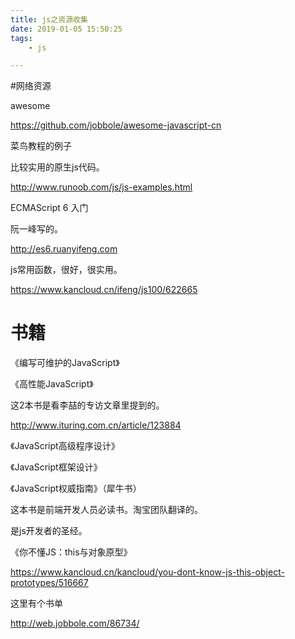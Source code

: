 ```yaml
---
title: js之资源收集
date: 2019-01-05 15:50:25
tags:
	- js

---
```




#网络资源

awesome

https://github.com/jobbole/awesome-javascript-cn

菜鸟教程的例子

比较实用的原生js代码。

http://www.runoob.com/js/js-examples.html

ECMAScript 6 入门

阮一峰写的。

http://es6.ruanyifeng.com

js常用函数，很好，很实用。

https://www.kancloud.cn/ifeng/js100/622665

# 书籍

《编写可维护的JavaScript》

《高性能JavaScript》

这2本书是看李喆的专访文章里提到的。

http://www.ituring.com.cn/article/123884

《JavaScript高级程序设计》

《JavaScript框架设计》

《JavaScript权威指南》（犀牛书）

这本书是前端开发人员必读书。淘宝团队翻译的。

是js开发者的圣经。

《你不懂JS：this与对象原型》

https://www.kancloud.cn/kancloud/you-dont-know-js-this-object-prototypes/516667

这里有个书单

http://web.jobbole.com/86734/

